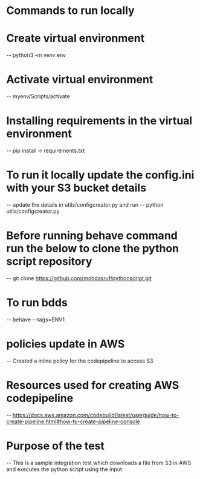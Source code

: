 # Commands to run locally
# Create virtual environment
-- python3 -m venv env

# Activate virtual environment
-- myenv/Scripts/activate

# Installing requirements in the virtual environment
-- pip install -r requirements.txt

# To run it locally update the config.ini with your S3 bucket details
-- update the details in utils/configcreator.py and run
-- python utils/configcreator.py

# Before running behave command run the below to clone the python script repository
-- git clone https://github.com/mohdasruf/pythonscript.git

# To run bdds
-- behave --tags=ENV1

# policies update in AWS
-- Created a inline policy for the codepipeline to access S3

# Resources used for creating AWS codepipeline
-- https://docs.aws.amazon.com/codebuild/latest/userguide/how-to-create-pipeline.html#how-to-create-pipeline-console

# Purpose of the test
-- This is a sample integration test which downloads a file from S3 in AWS and executes the python script using the input

# 
